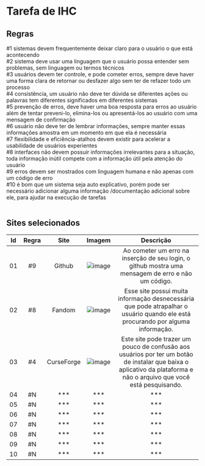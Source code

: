 # Tarefa de IHC

## Regras
#1 sistemas devem frequentemente deixar claro para o usuário o que está acontecendo<br>
#2 sistema deve usar uma linguagem que o usuário possa entender sem problemas, sem linguagem ou termos técnicos<br>
#3 usuários devem ter controle, e pode cometer erros, sempre deve haver uma forma clara de retornar ou desfazer algo sem ter de refazer todo um processo<br>
#4 consistência, um usuário não deve ter dúvida se diferentes ações ou palavras tem diferentes significados em diferentes sistemas<br>
#5 prevenção de erros, deve haver uma boa resposta para erros ao usuário além de tentar preveni-lo, elimina-los ou apresentá-los ao usuário com uma mensagem de confirmação<br>
#6 usuário não deve ter de lembrar informações, sempre manter essas informações amostra em um momento em que ela é necessária<br>
#7 flexibilidade e eficiência-atalhos devem existir para acelerar a usabilidade de usuários experientes<br>
#8 interfaces não devem possuir informações irrelevantes para a situação, toda informação inútil compete com a informação útil pela atenção do usuário<br>
#9 erros devem ser mostrados com linguagem humana e não apenas com um código de erro<br>
#10 é bom que um sistema seja auto explicativo, porém pode ser necessário adicionar alguma informação /documentação adicional sobre ele, para ajudar na execução de tarefas
<br><br>

## Sites selecionados
| Id | Regra | Site | Imagem | Descrição |
|:--:|:-----:|:----:|:------:|:---------:|
| 01 | #9 | Github | ![image](https://github.com/Pedro-Toledo/IHC/assets/101061910/a53af8e0-2d47-4bd4-8b76-b9e01ecd356b) | Ao cometer um erro na inserção de seu login, o github mostra uma mensagem de erro e não um código. |
| 02 | #8 | Fandom | ![image](https://github.com/Pedro-Toledo/IHC/assets/101061910/1173cd94-f137-43bc-b4c6-928bcbdaeb48) | Esse site possui muita informação desnecessária que pode atrapalhar o usuário quando ele está procurando por alguma informação. |
| 03 | #4 | CurseForge | ![image](https://github.com/Pedro-Toledo/IHC/assets/101061910/814457e4-e968-46ef-a1ad-aa2c5ab3c6bf) | Este site pode trazer um pouco de confusão aos usuários por ter um botão de instalar que baixa o aplicativo da plataforma e não o arquivo que você está pesquisando. |
| 04 | #N | *** | *** | *** |
| 05 | #N | *** | *** | *** |
| 06 | #N | *** | *** | *** |
| 07 | #N | *** | *** | *** |
| 08 | #N | *** | *** | *** |
| 09 | #N | *** | *** | *** |
| 10 | #N | *** | *** | *** |
